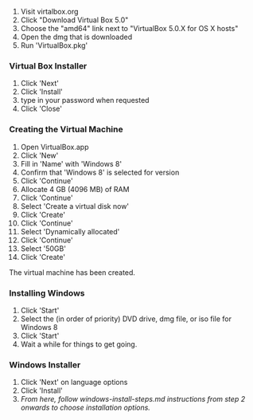 
1. Visit virtalbox.org
2. Click "Download Virtual Box 5.0"
3. Choose the "amd64" link next to "VirtualBox 5.0.X for OS X hosts"
4. Open the dmg that is downloaded
5. Run 'VirtualBox.pkg'

### Virtual Box Installer

1. Click 'Next'
2. Click 'Install'
3. type in your password when requested
4. Click 'Close'

### Creating the Virtual Machine

1. Open VirtualBox.app
2. Click 'New'
3. Fill in 'Name' with 'Windows 8'
4. Confirm that 'Windows 8' is selected for version
5. Click 'Continue'
5. Allocate 4 GB (4096 MB) of RAM
6. Click 'Continue'
7. Select 'Create a virtual disk now'
8. Click 'Create'
9. Click 'Continue'
10. Select 'Dynamically allocated'
11. Click 'Continue'
12. Select '50GB'
13. Click 'Create'

The virtual machine has been created.

### Installing Windows

1. Click 'Start'
2. Select the (in order of priority) DVD drive, dmg file, or iso file for Windows 8
3. Click 'Start'
4. Wait a while for things to get going.

### Windows Installer

1. Click 'Next' on language options
2. Click 'Install'
3. *From here, follow windows-install-steps.md instructions from step 2 onwards to choose installation options.*
